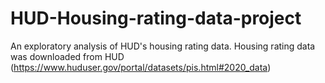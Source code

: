 # HUD-Housing-rating-data-project
An exploratory analysis of HUD's housing rating data. Housing rating data was downloaded from HUD (https://www.huduser.gov/portal/datasets/pis.html#2020_data) 
